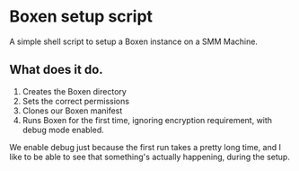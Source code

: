 # Boxen setup script

A simple shell script to setup a Boxen instance on a SMM Machine.

## What does it do.
1. Creates the Boxen directory
1. Sets the correct permissions
1. Clones our Boxen manifest
1. Runs Boxen for the first time, ignoring encryption requirement, with debug mode enabled.

We enable debug just because the first run takes a pretty long time, and I like to be able to see that something's actually happening, during the setup.
